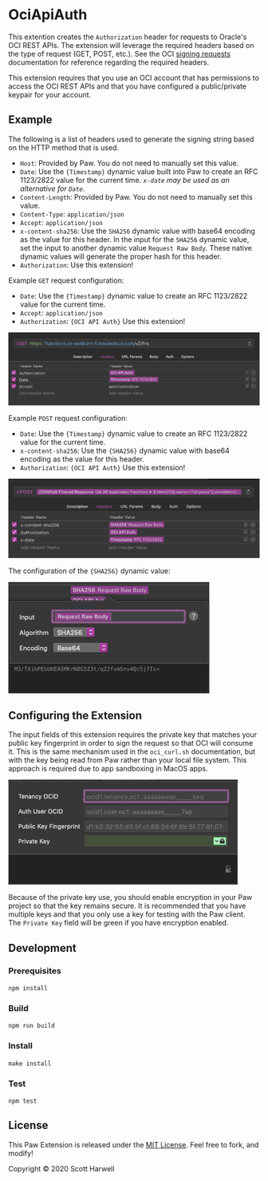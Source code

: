 # OciApiAuth

This extention creates the `Authorization` header for requests to Oracle's OCI REST APIs.  The extension will leverage the required headers based on the type of request (GET, POST, etc.).  See the OCI [signing requests](https://docs.cloud.oracle.com/en-us/iaas/Content/API/Concepts/signingrequests.htm) documentation for reference regarding the required headers.  

This extension requires that you use an OCI account that has permissions to access the OCI REST APIs and that you have configured a public/private keypair for your account.

## Example

The following is a list of headers used to generate the signing string based on the HTTP method that is used.

* `Host`: Provided by Paw. You do not need to manually set this value.
* `Date`: Use the `{Timestamp}` dynamic value built into Paw to create an RFC 1123/2822 value for the current time. *`x-date` may be used as an alternative for `Date`*.
* `Content-Length`: Provided by Paw. You do not need to manually set this value. 
* `Content-Type`: `application/json`
* `Accept`: `application/json`
* `x-content-sha256`: Use the `SHA256` dynamic value with base64 encoding as the value for this header.  In the input for the `SHA256` dynamic value, set the input to another dynamic value `Request Raw Body`.  These native dynamic values will generate the proper hash for this header.
* `Authorization`: Use this extension!

Example `GET` request configuration:

* `Date`: Use the `{Timestamp}` dynamic value to create an RFC 1123/2822 value for the current time.
* `Accept`: `application/json`
* `Authorization`: `{OCI API Auth}` Use this extension!

![Header Configuration](https://github.com/scottharwell/OciFnAuth/blob/master/img/get_headers.png?raw=true)

Example `POST` request configuration:

* `Date`: Use the `{Timestamp}` dynamic value to create an RFC 1123/2822 value for the current time.
* `x-content-sha256`:  Use the `{SHA256}` dynamic value with base64 encoding as the value for this header.
* `Authorization`: `{OCI API Auth}` Use this extension!

![Header Configuration](https://github.com/scottharwell/OciFnAuth/blob/master/img/post_headers.png?raw=true)

The configuration of the `{SHA256}` dynamic value:

![SHA265 Header](https://github.com/scottharwell/OciFnAuth/blob/master/img/sha256_header.png?raw=true)

## Configuring the Extension

The input fields of this extension requires the private key that matches your public key fingerprint in order to sign the request so that OCI will consume it. This is the same mechanism used in the `oci_curl.sh` documentation, but with the key being read from Paw rather than your local file system.  This approach is required due to app sandboxing in MacOS apps.

![Extension Input Fields](https://github.com/scottharwell/OciFnAuth/blob/master/img/ext_config.png?raw=true)

Because of the private key use, you should enable encryption in your Paw project so that the key remains secure. It is recommended that you have multiple keys and that you only use a key for testing with the Paw client. The `Private Key` field will be green if you have encryption enabled.

## Development

### Prerequisites

```shell
npm install
```

### Build

```shell
npm run build
```

### Install

```shell
make install
```

### Test

```shell
npm test
```

## License

This Paw Extension is released under the [MIT License](./LICENSE). Feel free to fork, and modify!

Copyright © 2020 Scott Harwell
